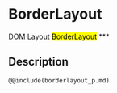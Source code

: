# BorderLayout
<span class="inheritance">
<a href="#Documentation/core/dom">DOM</a>
<a class="inheritance" href="#Documentation/elements/layout/layout">Layout</a>
<a class="inheritance" href="#Documentation/elements/layout/borderlayout"><mark>BorderLayout</mark></a>
</span>
***

## Description

```div-parameter
@@include(borderlayout_p.md)
```
